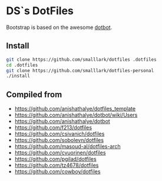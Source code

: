 # DS`s DotFiles

Bootstrap is based on the awesome [dotbot](https://github.com/anishathalye/dotbot).

## Install

```sh
git clone https://github.com/smalllark/dotfiles .dotfiles
cd .dotfiles
git clone https://github.com/smalllark/dotfiles-personal
./install
```

## Compiled from

* https://github.com/anishathalye/dotfiles_template
* https://github.com/anishathalye/dotbot/wiki/Users
* https://github.com/anishathalye/dotbot
* https://github.com/f213/dotfiles
* https://github.com/csivanich/dotfiles
* https://github.com/sobolevn/dotfiles
* https://github.com/masoud-al/dotfiles-arch
* https://github.com/cvuorinen/dotfiles
* https://github.com/pgilad/dotfiles
* https://github.com/tz4678/dotfiles
* https://github.com/cowboy/dotfiles